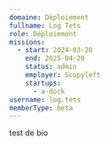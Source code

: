 ```yaml
---
domaine: Déploiement
fullname: Log Tets
role: Déploiement
missions:
  - start: 2024-03-20
    end: 2025-04-20
    status: admin
    employer: Scopyleft
    startups:
      - a-dock
username: log.tets
memberType: beta
---
```

test de bio